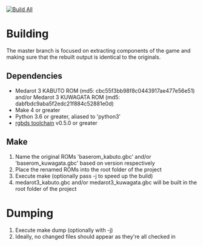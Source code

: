 [![Build All](https://github.com/Medabots/medarot3/actions/workflows/build.yml/badge.svg?branch=master)](https://github.com/Medabots/medarot3/actions/workflows/build.yml?query=branch%3Amaster)

# Building

The master branch is focused on extracting components of the game and making sure that the rebuilt output is identical to the originals.

## Dependencies

* Medarot 3 KABUTO ROM (md5: cbc55f3bb98f8c0443917ae477e56e51) and/or Medarot 3 KUWAGATA ROM (md5: dabfbdc9aba5f2edc21f884c52881e0d)
* Make 4 or greater
* Python 3.6 or greater, aliased to 'python3'
* [rgbds toolchain](https://github.com/rednex/rgbds) v0.5.0 or greater

## Make

1. Name the original ROMs 'baserom_kabuto.gbc' and/or 'baserom_kuwagata.gbc' based on version respectively
1. Place the renamed ROMs into the root folder of the project
1. Execute make (optionally pass -j to speed up the build)
1. medarot3_kabuto.gbc and/or medarot3_kuwagata.gbc will be built in the root folder of the project

# Dumping

1. Execute make dump (optionally with -j)
1. Ideally, no changed files should appear as they're all checked in